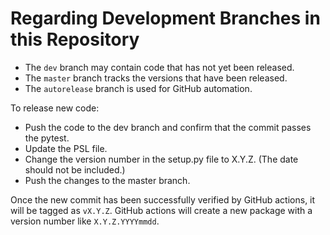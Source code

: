 Regarding Development Branches in this Repository
=============

- The `dev` branch may contain code that has not yet been released.
- The `master` branch tracks the versions that have been released.
- The `autorelease` branch is used for GitHub automation.

To release new code:
- Push the code to the dev branch and confirm that the commit passes the pytest.
- Update the PSL file.
- Change the version number in the setup.py file to X.Y.Z. (The date should not be included.)
- Push the changes to the master branch.

Once the new commit has been successfully verified by GitHub actions, it will be tagged as `vX.Y.Z`.
GitHub actions will create a new package with a version number like `X.Y.Z.YYYYmmdd`.

